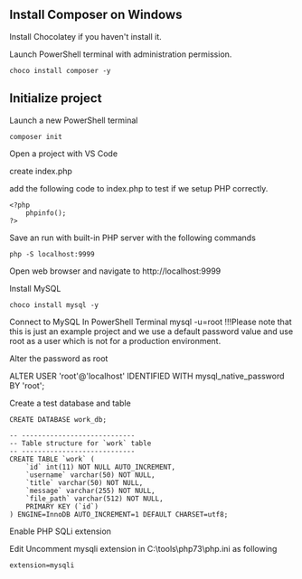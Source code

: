 ## Install Composer on Windows
Install Chocolatey if you haven't install it.

Launch PowerShell terminal with administration permission.
```
choco install composer -y
```

## Initialize project
Launch a new PowerShell terminal
```
composer init
```

Open a project with VS Code

create index.php

add the following code to index.php to test if we setup PHP correctly.

```
<?php
    phpinfo();
?>

```
Save an run with built-in PHP server with the following commands

```
php -S localhost:9999
```

Open web browser and navigate to http://localhost:9999


Install MySQL

```
choco install mysql -y
```

Connect to MySQL
In PowerShell Terminal
mysql -u=root
!!!Please note that this is just an example project and we use a default password value and use root as a user which is not for a production environment.

Alter the password as root

ALTER USER 'root'@'localhost' IDENTIFIED WITH mysql_native_password BY 'root';

Create a test database and table

```
CREATE DATABASE work_db;

-- ----------------------------
-- Table structure for `work` table
-- ----------------------------
CREATE TABLE `work` (
    `id` int(11) NOT NULL AUTO_INCREMENT,
    `username` varchar(50) NOT NULL,
    `title` varchar(50) NOT NULL,
    `message` varchar(255) NOT NULL,
    `file_path` varchar(512) NOT NULL,
    PRIMARY KEY (`id`)
) ENGINE=InnoDB AUTO_INCREMENT=1 DEFAULT CHARSET=utf8;

```
Enable PHP SQLi extension

Edit 
Uncomment mysqli extension in C:\tools\php73\php.ini as following
```
extension=mysqli
```




